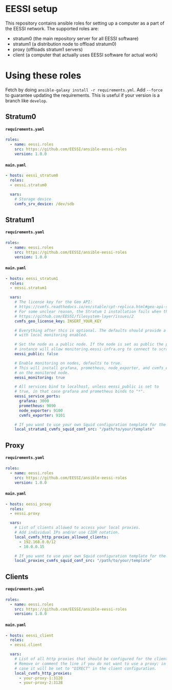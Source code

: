 # EESSI setup

This repository contains ansible roles for setting up a computer as a part of the EESSI network. The supported roles are:

- stratum0 (the main repository server for all EESSI software)
- stratum1 (a distribution node to offload stratum0)
- proxy (offloads stratum1 servers)
- client (a computer that actually uses EESSI software for actual work)

# Using these roles

Fetch by doing `ansible-galaxy install -r requirements.yml`. Add `--force` to guarantee updating the requirements. This is useful if your version is a branch like `develop`. 

## Stratum0

#### **`requirements.yaml`**
``` yaml
roles:
  - name: eessi.roles
    src: https://github.com/EESSI/ansible-eessi-roles
    version: 1.0.0
```
#### **`main.yaml`**
``` yaml
- hosts: eessi_stratum0
  roles:
  - eessi.stratum0

  vars:
    # Storage device
    cvmfs_srv_device: /dev/sdb
```

## Stratum1

#### **`requirements.yaml`**
``` yaml
roles:
  - name: eessi.roles
    src: https://github.com/EESSI/ansible-eessi-roles
    version: 1.0.0
```
#### **`main.yaml`**
``` yaml
- hosts: eessi_stratum1
  roles:
  - eessi.stratum1

  vars:
    # The license key for the Geo API:
    # https://cvmfs.readthedocs.io/en/stable/cpt-replica.html#geo-api-setup
    # For some unclear reason, the Stratum 1 installation fails when this is not set:
    # https://github.com/EESSI/filesystem-layer/issues/2
    cvmfs_geo_license_key: INSERT_YOUR_KEY

    # Everything after this is optional. The defaults should provide a working stratum1
    # with local monitoring enabled.

    # Set the node as a public node. If the node is set as public the prometheus
    # instance will allow monitoring.eessi-infra.org to connect to scrape data.
    eessi_public: false

    # Enable monitoring on nodes, defaults to true.
    # This will install grafana, prometheus, node_exporter, and cvmfs_exporter
    # on the monitored node.
    eessi_monitoring: true

    # All services bind to localhost, unless eessi_public is set to
    # true, in that case grafana and prometheus binds to "*". 
    eessi_service_ports:
      grafana: 3000
      prometheus: 9090
      node_exporter: 9100
      cvmfs_exporter: 9101

    # If you want to use your own Squid configuration template for the Stratum 1
    local_stratum1_cvmfs_squid_conf_src: "/path/to/your/template"
```

## Proxy

#### **`requirements.yaml`**
``` yaml
roles:
  - name: eessi.roles
    src: https://github.com/EESSI/ansible-eessi-roles
    version: 1.0.0
```
#### **`main.yaml`**
``` yaml
- hosts: eessi_proxy
  roles:
  - eessi.proxy

  vars:
    # List of clients allowed to access your local proxies.
    # Add individual IPs and/or use CIDR notation.
    local_cvmfs_http_proxies_allowed_clients:
      - 192.168.0.0/12
      - 10.0.0.15

    # If you want to use your own Squid configuration template for the local proxies
    local_proxies_cvmfs_squid_conf_src: "/path/to/your/template"
```

## Clients

#### **`requirements.yaml`**
``` yaml
roles:
  - name: eessi.roles
    src: https://github.com/EESSI/ansible-eessi-roles
    version: 1.0.0
```
#### **`main.yaml`**
``` yaml
- hosts: eessi_client
  roles:
  - eessi.client

  vars:
    # List of all http proxies that should be configured for the clients.
    # Remove or comment the line if you do not want to use a proxy; in this
    # case it will be set to "DIRECT" in the client configuration.
    local_cvmfs_http_proxies:
      - your-proxy-1:3128
      - your-proxy-2:3128
```
